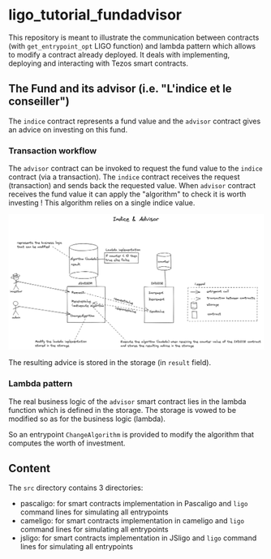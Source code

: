# ligo_tutorial_fundadvisor

This repository is meant to illustrate the communication between contracts (with `get_entrypoint_opt` LIGO function) and lambda pattern which allows to modify a contract already deployed. It deals with implementing, deploying and interacting with Tezos smart contracts.


## The Fund and its advisor (i.e. "L'indice et le conseiller")

The `indice` contract represents a fund value and the `advisor` contract gives an advice on investing on this fund. 


### Transaction workflow

The `advisor` contract can be invoked to request the fund value to the `indice` contract (via a transaction). The `indice` contract receives the request (transaction) and sends back the requested value. When `advisor` contract receives the fund value it can apply the "algorithm" to check it is worth investing ! This algorithm relies on a single indice value.

![](indice&advisor.png)

The resulting advice is stored in the storage (in `result` field).

### Lambda pattern

The real business logic of the `advisor` smart contract lies in the lambda function which is defined in the storage. The storage is vowed to be modified so as for the business logic (lambda).

So an entrypoint `ChangeAlgorithm` is provided to modify the algorithm that computes the worth of investment. 


## Content

The `src` directory contains 3 directories:
- pascaligo: for smart contracts implementation in Pascaligo and `ligo` command lines for simulating all entrypoints
- cameligo: for smart contracts implementation in cameligo and `ligo` command lines for simulating all entrypoints
- jsligo: for smart contracts implementation in JSligo and `ligo` command lines for simulating all entrypoints
